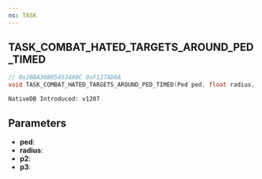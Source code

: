 ```yaml
---
ns: TASK
---
```

## TASK_COMBAT_HATED_TARGETS_AROUND_PED_TIMED

```c
// 0x2BBA30B854534A0C 0xF127AD6A
void TASK_COMBAT_HATED_TARGETS_AROUND_PED_TIMED(Ped ped, float radius, float p2, Any p3);
```

```
NativeDB Introduced: v1207
```

## Parameters
* **ped**:
* **radius**:
* **p2**:
* **p3**:
